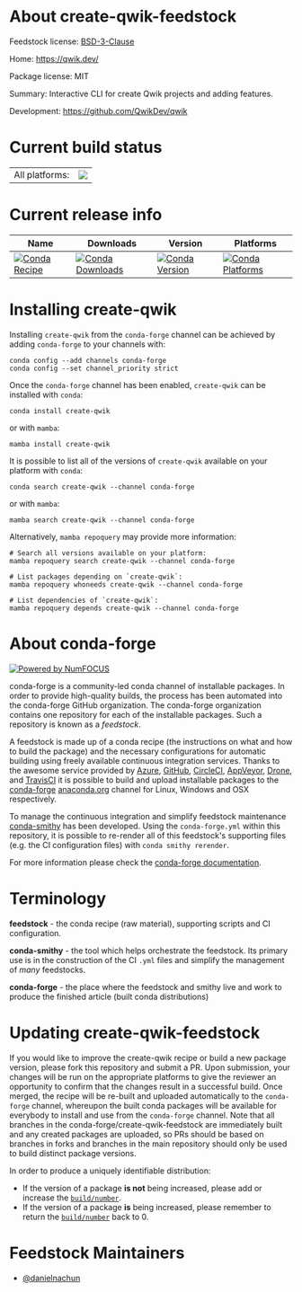 About create-qwik-feedstock
===========================

Feedstock license: [BSD-3-Clause](https://github.com/conda-forge/create-qwik-feedstock/blob/main/LICENSE.txt)

Home: https://qwik.dev/

Package license: MIT

Summary: Interactive CLI for create Qwik projects and adding features.

Development: https://github.com/QwikDev/qwik

Current build status
====================


<table><tr><td>All platforms:</td>
    <td>
      <a href="https://dev.azure.com/conda-forge/feedstock-builds/_build/latest?definitionId=24421&branchName=main">
        <img src="https://dev.azure.com/conda-forge/feedstock-builds/_apis/build/status/create-qwik-feedstock?branchName=main">
      </a>
    </td>
  </tr>
</table>

Current release info
====================

| Name | Downloads | Version | Platforms |
| --- | --- | --- | --- |
| [![Conda Recipe](https://img.shields.io/badge/recipe-create--qwik-green.svg)](https://anaconda.org/conda-forge/create-qwik) | [![Conda Downloads](https://img.shields.io/conda/dn/conda-forge/create-qwik.svg)](https://anaconda.org/conda-forge/create-qwik) | [![Conda Version](https://img.shields.io/conda/vn/conda-forge/create-qwik.svg)](https://anaconda.org/conda-forge/create-qwik) | [![Conda Platforms](https://img.shields.io/conda/pn/conda-forge/create-qwik.svg)](https://anaconda.org/conda-forge/create-qwik) |

Installing create-qwik
======================

Installing `create-qwik` from the `conda-forge` channel can be achieved by adding `conda-forge` to your channels with:

```
conda config --add channels conda-forge
conda config --set channel_priority strict
```

Once the `conda-forge` channel has been enabled, `create-qwik` can be installed with `conda`:

```
conda install create-qwik
```

or with `mamba`:

```
mamba install create-qwik
```

It is possible to list all of the versions of `create-qwik` available on your platform with `conda`:

```
conda search create-qwik --channel conda-forge
```

or with `mamba`:

```
mamba search create-qwik --channel conda-forge
```

Alternatively, `mamba repoquery` may provide more information:

```
# Search all versions available on your platform:
mamba repoquery search create-qwik --channel conda-forge

# List packages depending on `create-qwik`:
mamba repoquery whoneeds create-qwik --channel conda-forge

# List dependencies of `create-qwik`:
mamba repoquery depends create-qwik --channel conda-forge
```


About conda-forge
=================

[![Powered by
NumFOCUS](https://img.shields.io/badge/powered%20by-NumFOCUS-orange.svg?style=flat&colorA=E1523D&colorB=007D8A)](https://numfocus.org)

conda-forge is a community-led conda channel of installable packages.
In order to provide high-quality builds, the process has been automated into the
conda-forge GitHub organization. The conda-forge organization contains one repository
for each of the installable packages. Such a repository is known as a *feedstock*.

A feedstock is made up of a conda recipe (the instructions on what and how to build
the package) and the necessary configurations for automatic building using freely
available continuous integration services. Thanks to the awesome service provided by
[Azure](https://azure.microsoft.com/en-us/services/devops/), [GitHub](https://github.com/),
[CircleCI](https://circleci.com/), [AppVeyor](https://www.appveyor.com/),
[Drone](https://cloud.drone.io/welcome), and [TravisCI](https://travis-ci.com/)
it is possible to build and upload installable packages to the
[conda-forge](https://anaconda.org/conda-forge) [anaconda.org](https://anaconda.org/)
channel for Linux, Windows and OSX respectively.

To manage the continuous integration and simplify feedstock maintenance
[conda-smithy](https://github.com/conda-forge/conda-smithy) has been developed.
Using the ``conda-forge.yml`` within this repository, it is possible to re-render all of
this feedstock's supporting files (e.g. the CI configuration files) with ``conda smithy rerender``.

For more information please check the [conda-forge documentation](https://conda-forge.org/docs/).

Terminology
===========

**feedstock** - the conda recipe (raw material), supporting scripts and CI configuration.

**conda-smithy** - the tool which helps orchestrate the feedstock.
                   Its primary use is in the construction of the CI ``.yml`` files
                   and simplify the management of *many* feedstocks.

**conda-forge** - the place where the feedstock and smithy live and work to
                  produce the finished article (built conda distributions)


Updating create-qwik-feedstock
==============================

If you would like to improve the create-qwik recipe or build a new
package version, please fork this repository and submit a PR. Upon submission,
your changes will be run on the appropriate platforms to give the reviewer an
opportunity to confirm that the changes result in a successful build. Once
merged, the recipe will be re-built and uploaded automatically to the
`conda-forge` channel, whereupon the built conda packages will be available for
everybody to install and use from the `conda-forge` channel.
Note that all branches in the conda-forge/create-qwik-feedstock are
immediately built and any created packages are uploaded, so PRs should be based
on branches in forks and branches in the main repository should only be used to
build distinct package versions.

In order to produce a uniquely identifiable distribution:
 * If the version of a package **is not** being increased, please add or increase
   the [``build/number``](https://docs.conda.io/projects/conda-build/en/latest/resources/define-metadata.html#build-number-and-string).
 * If the version of a package **is** being increased, please remember to return
   the [``build/number``](https://docs.conda.io/projects/conda-build/en/latest/resources/define-metadata.html#build-number-and-string)
   back to 0.

Feedstock Maintainers
=====================

* [@danielnachun](https://github.com/danielnachun/)

